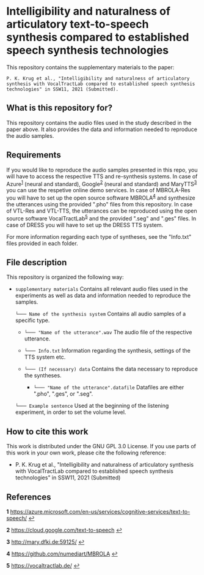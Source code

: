﻿# Intelligibility and naturalness of articulatory text-to-speech synthesis compared to established speech synthesis technologies
This repository contains the supplementary materials to the paper: 

``P. K. Krug et al., "Intelligibility and naturalness of articulatory synthesis with VocalTractLab compared to established speech synthesis technologies" in SSW11, 2021 (Submitted).``


## What is this repository for?
This repository contains the audio files used in the study described in the paper above. It also provides the data and information needed to reproduce the audio samples.


## Requirements
If you would like to reproduce the audio samples presented in this repo, you will have to access the respective TTS and re-synthesis systems.
In case of Azure<sup id="a1">[1](#f1)</sup> (neural and standard), Google<sup id="a2">[2](#f2)</sup> (neural and standard) and MaryTTS<sup id="a3">[3](#f3)</sup> you can use the respetive online demo services.
In case of MBROLA-Res you will have to set up the open source software MBROLA<sup id="a4">[4](#f4)</sup> and synthesize the utterances using the provided ".pho" files from this repository.
In case of VTL-Res and VTL-TTS, the utterances can be reproduced using the open source software VocalTractLab<sup id="a5">[5](#f5)</sup> and the provided ".seg" and ".ges" files.
In case of DRESS you will have to set up the DRESS TTS system.

For more information regarding each type of syntheses, see the "Info.txt" files provided in each folder.




## File description

This repository is organized the following way:
- ``supplementary materials`` Contains all relevant audio files used in the experiments as well as data and information needed to reproduce the samples.

  ``└─── Name of the synthesis system`` Contains all audio samples of a specific type.
  
  - ``└─── "Name of the utterance".wav`` The audio file of the respective utterance.

  - ``└─── Info.txt`` Information regarding the synthesis, settings of the TTS system etc.

  - ``└─── (If necessary) data`` Contains the data necessary to reproduce the syntheses.
  
    - ``└─── "Name of the utterance".datafile`` Datafiles are either ".pho", ".ges", or ".seg".
  
  ``└─── Example sentence`` Used at the beginning of the listening experiment, in order to set the volume level.




## How to cite this work

This work is distributed under the GNU GPL 3.0 License. If you use parts of this work in your own work, please cite the following reference:

- P. K. Krug et al., "Intelligibility and naturalness of articulatory synthesis with VocalTractLab compared to established speech synthesis technologies" in SSW11, 2021 (Submitted)

## References

<b id="f1">1</b> https://azure.microsoft.com/en-us/services/cognitive-services/text-to-speech/ [↩](#a1)

<b id="f2">2</b> https://cloud.google.com/text-to-speech [↩](#a2)

<b id="f3">3</b> http://mary.dfki.de:59125/ [↩](#a3)

<b id="f4">4</b> https://github.com/numediart/MBROLA [↩](#a4)

<b id="f5">5</b> https://vocaltractlab.de/ [↩](#a5)
